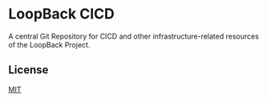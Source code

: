 <!--
    SPDX-FileCopyrightText: LoopBack Contributors
    SPDX-License-Identifier: MIT
-->

# LoopBack CICD

A central Git Repository for CICD and other infrastructure-related resources of the LoopBack Project.

## License

[MIT](./LICENSE)

